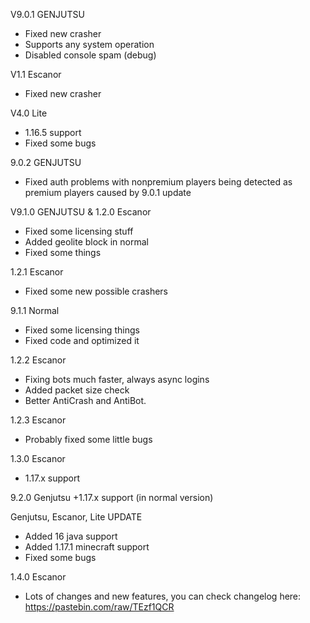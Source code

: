 V9.0.1 GENJUTSU
+ Fixed new crasher
+ Supports any system operation
+ Disabled console spam (debug)

V1.1 Escanor
+ Fixed new crasher

V4.0 Lite
+ 1.16.5 support
+ Fixed some bugs

9.0.2 GENJUTSU
+ Fixed auth problems with nonpremium players being detected as premium players caused by 9.0.1 update

V9.1.0 GENJUTSU & 1.2.0 Escanor
+ Fixed some licensing stuff
+ Added geolite block in normal
+ Fixed some things

1.2.1 Escanor
+ Fixed some new possible crashers

9.1.1 Normal
+ Fixed some licensing things
+ Fixed code and optimized it

1.2.2 Escanor
+ Fixing bots much faster, always async logins
+ Added packet size check
+ Better AntiCrash and AntiBot.

1.2.3 Escanor
+ Probably fixed some little bugs

1.3.0 Escanor
+ 1.17.x support

9.2.0 Genjutsu
+1.17.x support (in normal version)

Genjutsu, Escanor, Lite UPDATE
+ Added 16 java support
+ Added 1.17.1 minecraft support
+ Fixed some bugs

1.4.0 Escanor
+ Lots of changes and new features, you can check changelog here: https://pastebin.com/raw/TEzf1QCR
